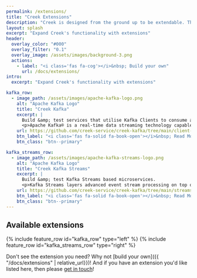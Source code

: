 ```yaml
---
permalink: /extensions/
title: "Creek Extensions"
description: "Creek is designed from the ground up to be extendable. This page lists current extensions to Creek."
layout: splash
excerpt: "Expand Creek's functionality with extensions"
header:
  overlay_color: "#000"
  overlay_filter: "0.1"
  overlay_image: /assets/images/background-3.png
  actions:
    - label: "<i class='fas fa-cog'></i>&nbsp; Build your own"
      url: /docs/extensions/
intro:
  excerpt: "Expand Creek's functionality with extensions"

kafka_row:
  - image_path: /assets/images/apache-kafka-logo.png
    alt: "Apache Kafka Logo"
    title: "Creek Kafka"
    excerpt: |
      Build &amp; test services that utilise Kafka Clients to consume and produce data to and from Kafka.
      <p>Apache Kafka® is a real-time data streaming technology capable of handling trillions of events per day.
    url: https://github.com/creek-service/creek-kafka/tree/main/client-extension # todo: differentiate this and the kafka link above.
    btn_label: "<i class='fas fa-solid fa-book-open'></i>&nbsp; Read More"
    btn_class: "btn--primary"

kafka_streams_row:
  - image_path: /assets/images/apache-kafka-streams-logo.png
    alt: "Apache Kafka Logo"
    title: "Creek Kafka Streams"
    excerpt: |
      Build &amp; test Kafka Streams based microservices.
      <p>Kafka Streams layers advanced event stream processing on top of Kafka.
    url: https://github.com/creek-service/creek-kafka/tree/main/streams-extension # todo: differentiate this and the kafka link above.
    btn_label: "<i class='fas fa-solid fa-book-open'></i>&nbsp; Read More"
    btn_class: "btn--primary"
---
```


## Available extensions

{% include feature_row id="kafka_row" type="left" %}
{% include feature_row id="kafka_streams_row" type="right" %}

Don't see the extension you need? Why not [build your own]({{ "/docs/extensions" | relative_url}})!
And if you have an extension you'd like listed here, then please [get in touch][serviceDiscussion]!

[serviceDiscussion]: https://github.com/creek-service/creek-service/discussions/new